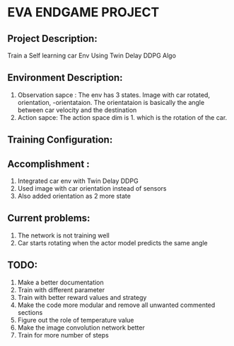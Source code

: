 # EVA ENDGAME PROJECT

## Project Description:

Train a Self learning car Env Using Twin Delay DDPG Algo

## Environment Description:
1. Observation sapce :
The env has 3 states. Image with car rotated, orientation, -orientataion. The orientataion is basically the angle between car velocity and the destination
2. Action sapce:
The action space dim is 1. which is the rotation of the car.

## Training Configuration:

## Accomplishment :

1. Integrated car env with Twin Delay DDPG
2. Used image with car orientation instead of sensors
3. Also added orientation as 2 more state

## Current problems:
1. The network is not training well
2. Car starts rotating when the actor model predicts the same angle

## TODO:

1. Make a better documentation
2. Train with different parameter 
3. Train with better reward values and strategy
4. Make the code more modular and remove all unwanted commented sections
5. Figure out the role of temperature value
6. Make the image convolution network better
7. Train for more number of steps
